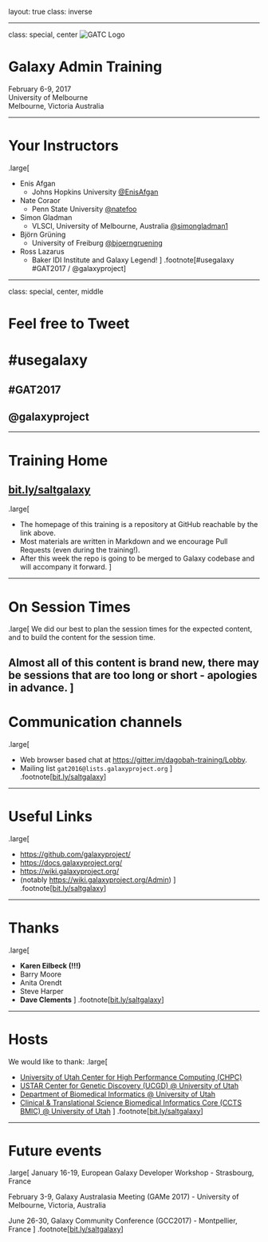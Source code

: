 layout: true
class: inverse

---
class: special, center
![GATC Logo](../shared-images/gatc2017_logo.png)

# Galaxy Admin Training
February 6-9, 2017  
University of Melbourne  
Melbourne, Victoria
Australia

---
# Your Instructors
.large[
- Enis Afgan
  - Johns Hopkins University [@EnisAfgan](https://twitter.com/EnisAfgan)
- Nate Coraor
  - Penn State University [@natefoo](https://twitter.com/natefoo)
- Simon Gladman 
  - VLSCI, University of Melbourne, Australia [@simongladman1](https://twitter.com/simongladman1)
- Björn Grüning 
  -  University of Freiburg [@bjoerngruening](https://twitter.com/bjoerngruening)
- Ross Lazarus
  -  Baker IDI Institute and Galaxy Legend!
]
.footnote[\#usegalaxy \#GAT2017 / @galaxyproject]

---
class: special, center, middle
# Feel free to Tweet

# \#usegalaxy
## \#GAT2017  
## @galaxyproject

---
# Training Home

## [bit.ly/saltgalaxy](https://bit.ly/saltgalaxy)
.large[
* The homepage of this training is a repository at GitHub reachable by the link above.
* Most materials are written in Markdown and we encourage Pull Requests (even during the training!).
* After this week the repo is going to be merged to Galaxy codebase and will accompany it forward.
]
---
# On Session Times
.large[
We did our best to plan the session times for the expected content, and to build the content for the session time.

Almost all of this content is brand new, there may be sessions that are too long or short - apologies in advance.
]
---
# Communication channels
.large[
* Web browser based chat at https://gitter.im/dagobah-training/Lobby.
* Mailing list `gat2016@lists.galaxyproject.org`
]
.footnote[[bit.ly/saltgalaxy](https://bit.ly/saltgalaxy)]

---
# Useful Links
.large[
- https://github.com/galaxyproject/
- https://docs.galaxyproject.org/
- https://wiki.galaxyproject.org/ 
- (notably https://wiki.galaxyproject.org/Admin)
]
.footnote[[bit.ly/saltgalaxy](https://bit.ly/saltgalaxy)]

---
# Thanks
.large[
- **Karen Eilbeck (!!!)**
- Barry Moore
- Anita Orendt
- Steve Harper
- **Dave Clements**
]
.footnote[[bit.ly/saltgalaxy](https://bit.ly/saltgalaxy)]

---
# Hosts

We would like to thank:
.large[
- [University of Utah Center for High Performance Computing (CHPC)](http://www.chpc.utah.edu/)
- [USTAR Center for Genetic Discovery (UCGD) @ University of Utah](http://ucgd.genetics.utah.edu/)
- [Department of Biomedical Informatics @ University of Utah](http://medicine.utah.edu/dbmi/)
- [Clinical & Translational Science Biomedical Informatics Core (CCTS BMIC) @ University of Utah](http://medicine.utah.edu/ccts/bmic/)
]
.footnote[[bit.ly/saltgalaxy](https://bit.ly/saltgalaxy)]

---
# Future events
.large[
January 16-19, European Galaxy Developer Workshop - Strasbourg, France

February 3-9, Galaxy Australasia Meeting (GAMe 2017) - University of Melbourne, Victoria, Australia

June 26-30, Galaxy Community Conference (GCC2017) - Montpellier, France
]
.footnote[[bit.ly/saltgalaxy](https://bit.ly/saltgalaxy)]
